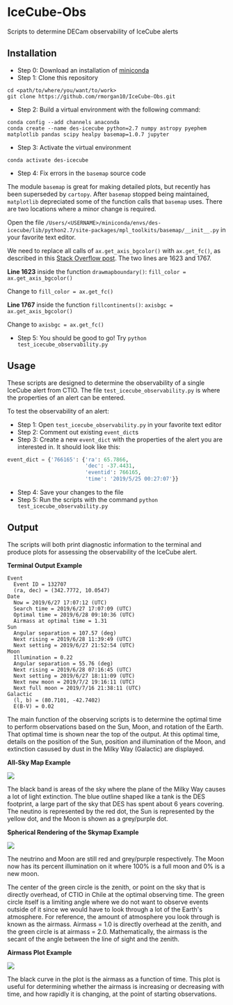# IceCube-Obs
Scripts to determine DECam observability of IceCube alerts

## Installation

- Step 0: Download an installation of [miniconda](https://docs.conda.io/en/latest/miniconda.html)
- Step 1: Clone this repository

```
cd <path/to/where/you/want/to/work>
git clone https://github.com/rmorgan10/IceCube-Obs.git
```

- Step 2: Build a virtual environment with the following command:

```
conda config --add channels anaconda
conda create --name des-icecube python=2.7 numpy astropy pyephem matplotlib pandas scipy healpy basemap=1.0.7 jupyter
```

- Step 3: Activate the virtual environment

```
conda activate des-icecube
```

- Step 4: Fix errors in the `basemap` source code

The module `basemap` is great for making detailed plots, but recently has been superseded by `cartopy`. After `basemap` stopped being maintained, `matplotlib` depreciated some of the function calls that `basemap` uses. There are two locations where a minor change is required.

Open the file `/Users/<USERNAME>/miniconda/envs/des-icecube/lib/python2.7/site-packages/mpl_toolkits/basemap/__init__.py` in your favorite text editor.

We need to replace all calls of `ax.get_axis_bgcolor()` with `ax.get_fc()`, as described in this [Stack Overflow post](https://stackoverflow.com/questions/50691151/axessubplot-object-has-no-attribute-get-axis-bgcolor). The two lines are 1623 and 1767.

**Line 1623** inside the function `drawmapboundary()`: `fill_color = ax.get_axis_bgcolor()`

Change to `fill_color = ax.get_fc()`

**Line 1767** inside the function `fillcontinents()`: `axisbgc = ax.get_axis_bgcolor()`

Change to `axisbgc = ax.get_fc()`

- Step 5: You should be good to go! Try `python test_icecube_observability.py`

## Usage

These scripts are designed to determine the observability of a single IceCube alert from CTIO. The file `test_icecube_observability.py` is where the properties of an alert can be entered.

To test the observability of an alert:

- Step 1: Open `test_icecube_observability.py` in your favorite text editor
- Step 2: Comment out existing `event_dict`s
- Step 3: Create a new `event_dict` with the properties of the alert you are interested in. It should look like this:

```python
event_dict = {'766165': {'ra': 65.7866,
                         'dec': -37.4431,
                         'eventid': 766165,
                         'time': '2019/5/25 00:27:07'}}
```

- Step 4: Save your changes to the file
- Step 5: Run the scripts with the command `python test_icecube_observability.py`

## Output

The scripts will both print diagnostic information to the terminal and produce plots for assessing the observability of the IceCube alert.

**Terminal Output Example**

```
Event
  Event ID = 132707
  (ra, dec) = (342.7772, 10.0547)
Date
  Now = 2019/6/27 17:07:12 (UTC)
  Search time = 2019/6/27 17:07:09 (UTC)
  Optimal time = 2019/6/28 09:10:36 (UTC)
  Airmass at optimal time = 1.31
Sun
  Angular separation = 107.57 (deg)
  Next rising = 2019/6/28 11:39:49 (UTC)
  Next setting = 2019/6/27 21:52:54 (UTC)
Moon
  Illumination = 0.22
  Angular separation = 55.76 (deg)
  Next rising = 2019/6/28 07:16:45 (UTC)
  Next setting = 2019/6/27 18:11:09 (UTC)
  Next new moon = 2019/7/2 19:16:11 (UTC)
  Next full moon = 2019/7/16 21:38:11 (UTC)
Galactic
  (l, b) = (80.7101, -42.7402)
  E(B-V) = 0.02
```

The main function of the observing scripts is to determine the optimal time to perform observations based on the Sun, Moon, and rotation of the Earth. That optimal time is shown near the top of the output. At this optimal time, details on the position of the Sun, position and illumination of the Moon, and extinction casused by dust in the Milky Way (Galactic) are displayed.

**All-Sky Map Example**

![](./output/skymap.example)

The black band is areas of the sky where the plane of the Milky Way causes a lot of light extinction. The blue outline shaped like a tank is the DES footprint, a large part of the sky that DES has spent about 6 years covering. The neutino is represented by the red dot, the Sun is represented by the yellow dot, and the Moon is shown as a grey/purple dot.

**Spherical Rendering of the Skymap Example**

![](./output/ortho.example)

The neutrino and Moon are still red and grey/purple respectively. The Moon now has its percent illumination on it where 100% is a full moon and 0% is a new moon.

The center of the green circle is the zenith, or point on the sky that is directly overhead, of CTIO in Chile at the optimal observing time. The green circle itself is a limiting angle where we do not want to observe events outside of it since we would have to look through a lot of the Earth's atmosphere. For reference, the amount of atmosphere you look through is known as the airmass. Airmass = 1.0 is directly overhead at the zenith, and the green circle is at airmass = 2.0. Mathematically, the airmass is the secant of the angle between the line of sight and the zenith.

**Airmass Plot Example**

![](./output/airmass.example)

The black curve in the plot is the airmass as a function of time. This plot is useful for determining whether the airmass is increasing or decreasing with time, and how rapidly it is changing, at the point of starting observations.

